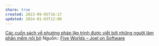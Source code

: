 ```yaml
---
share: true
created: 2023-09-05T16:17
updated: 2024-01-03T12:00
---
```

[Các cuốn sách về phương pháp lập trình được viết bởi những người làm phần mềm nội bộ](./C%C3%A1c%20cu%E1%BB%91n%20s%C3%A1ch%20v%E1%BB%81%20ph%C6%B0%C6%A1ng%20ph%C3%A1p%20l%E1%BA%ADp%20tr%C3%ACnh%20%C4%91%C6%B0%E1%BB%A3c%20vi%E1%BA%BFt%20b%E1%BB%9Fi%20nh%E1%BB%AFng%20ng%C6%B0%E1%BB%9Di%20l%C3%A0m%20ph%E1%BA%A7n%20m%E1%BB%81m%20n%E1%BB%99i%20b%E1%BB%99.md) 
Nguồn:: [Five Worlds – Joel on Software](https://www.joelonsoftware.com/2002/05/06/five-worlds/)